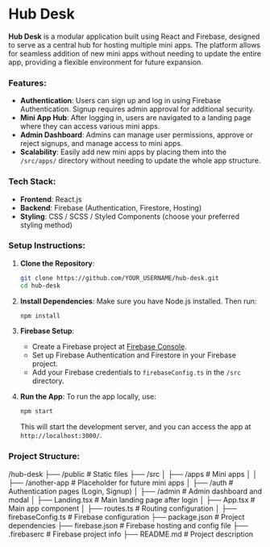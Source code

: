# Hub Desk

**Hub Desk** is a modular application built using React and Firebase, designed to serve as a central hub for hosting multiple mini apps. The platform allows for seamless addition of new mini apps without needing to update the entire app, providing a flexible environment for future expansion.

### Features:
- **Authentication**: Users can sign up and log in using Firebase Authentication. Signup requires admin approval for additional security.
- **Mini App Hub**: After logging in, users are navigated to a landing page where they can access various mini apps.
- **Admin Dashboard**: Admins can manage user permissions, approve or reject signups, and manage access to mini apps.
- **Scalability**: Easily add new mini apps by placing them into the `/src/apps/` directory without needing to update the whole app structure.

### Tech Stack:
- **Frontend**: React.js
- **Backend**: Firebase (Authentication, Firestore, Hosting)
- **Styling**: CSS / SCSS / Styled Components (choose your preferred styling method)

### Setup Instructions:
1. **Clone the Repository**:
   ```bash
   git clone https://github.com/YOUR_USERNAME/hub-desk.git
   cd hub-desk
   ```
   
2. **Install Dependencies**:
   Make sure you have Node.js installed. Then run:
   ```bash
   npm install
   ```

3. **Firebase Setup**:
   - Create a Firebase project at [Firebase Console](https://console.firebase.google.com/).
   - Set up Firebase Authentication and Firestore in your Firebase project.
   - Add your Firebase credentials to `firebaseConfig.ts` in the `/src` directory.
   
4. **Run the App**:
   To run the app locally, use:
   ```bash
   npm start
   ```
   This will start the development server, and you can access the app at `http://localhost:3000/`.

### Project Structure:


/hub-desk
 ├── /public                # Static files
 ├── /src
 │   ├── /apps              # Mini apps
 │   │   ├── /another-app   # Placeholder for future mini apps
 │   ├── /auth              # Authentication pages (Login, Signup)
 │   ├── /admin             # Admin dashboard and modal
 │   ├── Landing.tsx        # Main landing page after login
 │   ├── App.tsx            # Main app component
 │   ├── routes.ts          # Routing configuration
 │   ├── firebaseConfig.ts  # Firebase configuration
 ├── package.json           # Project dependencies
 ├── firebase.json          # Firebase hosting and config file
 ├── .firebaserc            # Firebase project info
 ├── README.md              # Project description
